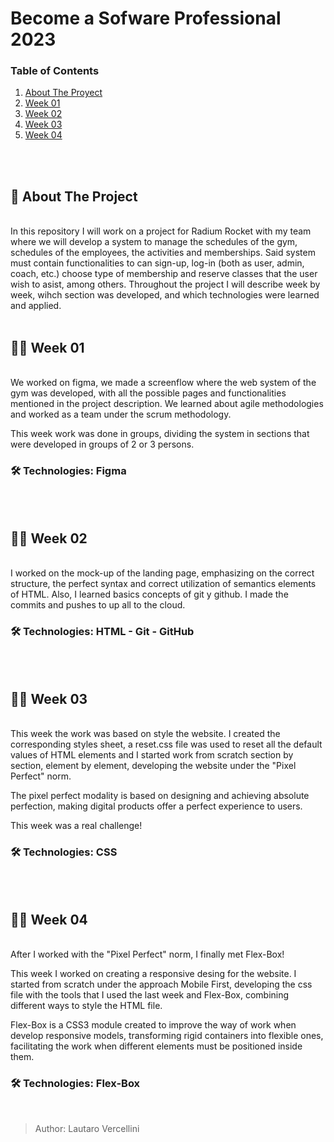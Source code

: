 # Become a Sofware Professional 2023

### Table of Contents
1. [About The Proyect](#project)
2. [Week 01](#week-01)
3. [Week 02](#week-02)
4. [Week 03](#week-03)
5. [Week 04](#week-04)
<br>
<br>
<h2 id="project"> 🚀 About The Project </h2>
<br>
In this repository I will work on a project for Radium Rocket with my team where we will develop a system to manage the schedules of the gym, schedules of the employees, the activities and memberships. Said system must contain functionalities to can sign-up, log-in (both as user, admin, coach, etc.) choose type of membership and reserve classes that the user wish to asist, among others. Throughout the project I will describe week by week, wihch section was developed, and which technologies were learned and applied.
<br>
<br>

<h2 id="week-01">👩‍💻 Week 01</h2>
<br>
We worked on figma, we made a screenflow where the web system of the gym was developed, with all the possible pages and functionalities mentioned in the project description.
We learned about agile methodologies and worked as a team under the scrum methodology.

This week work was done in groups, dividing the system in sections that were developed in groups of 2 or 3 persons.

### 🛠 Technologies: Figma
<br>
<br>

<h2 id="week-02">👩‍💻 Week 02 </h2>
<br>
I worked on the mock-up of the landing page, emphasizing on the correct structure, the perfect syntax and correct utilization of semantics elements of HTML. Also, I learned basics concepts of git y github. I made the commits and pushes to up all to the cloud.

### 🛠 Technologies: HTML - Git - GitHub
<br>
<br>

<h2 id="week-03">👩‍💻 Week 03</h2>
<br>
This week the work was based on style the website. I created the corresponding styles sheet, a reset.css file was used to reset all the default values of HTML elements and I started work from scratch section by section, element by element, developing the website under the "Pixel Perfect" norm.

The pixel perfect modality is based on designing and achieving absolute perfection, making digital products offer a perfect experience to users.

This week was a real challenge!

### 🛠 Technologies: CSS
<br>
<br>

<h2 id="week-04">👩‍💻 Week 04</h2>
<br>
After I worked with the "Pixel Perfect" norm, I finally met Flex-Box!

This week I worked on creating a responsive desing for the website. I started from scratch under the approach Mobile First, developing the css file with the tools that I used the last week and Flex-Box, combining different ways to style the HTML file.

Flex-Box is a CSS3 module created to improve the way of work when develop responsive models, transforming rigid containers into flexible ones, facilitating the work when different elements must be positioned inside them.

### 🛠 Technologies: Flex-Box
<br>

> Author: Lautaro Vercellini
